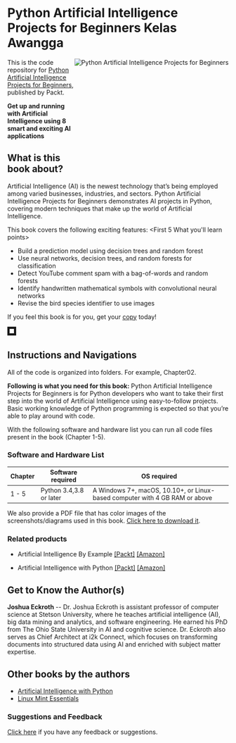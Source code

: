 # Python Artificial Intelligence Projects for Beginners Kelas Awangga

<a href="https://www.packtpub.com/big-data-and-business-intelligence/python-artificial-intelligence-projects-beginners#utm_source=github&utm_medium=repository&utm_campaign=9781789539462"><img src="https://travis-ci.com/awangga/Python-Artificial-Intelligence-Projects-for-Beginners.svg?branch=master" alt="Python Artificial Intelligence Projects for Beginners" height="256px" align="right"></a>

This is the code repository for [Python Artificial Intelligence Projects for Beginners](https://www.packtpub.com/big-data-and-business-intelligence/python-artificial-intelligence-projects-beginners#utm_source=github&utm_medium=repository&utm_campaign=9781789539462), published by Packt.

**Get up and running with Artificial Intelligence using 8 smart and exciting AI applications**

## What is this book about?
Artificial Intelligence (AI) is the newest technology that’s being employed among varied businesses, industries, and sectors. Python Artificial Intelligence Projects for Beginners demonstrates AI projects in Python, covering modern techniques that make up the world of Artificial Intelligence.

This book covers the following exciting features: <First 5 What you'll learn points>
* Build a prediction model using decision trees and random forest
* Use neural networks, decision trees, and random forests for classification
* Detect YouTube comment spam with a bag-of-words and random forests
* Identify handwritten mathematical symbols with convolutional neural networks
* Revise the bird species identifier to use images

If you feel this book is for you, get your [copy](https://www.amazon.com/dp/1789539463) today!

<a href="https://www.packtpub.com/?utm_source=github&utm_medium=banner&utm_campaign=GitHubBanner"><img src="https://raw.githubusercontent.com/PacktPublishing/GitHub/master/GitHub.png" 
alt="https://www.packtpub.com/" border="5" /></a>


## Instructions and Navigations
All of the code is organized into folders. For example, Chapter02.


**Following is what you need for this book:**
Python Artificial Intelligence Projects for Beginners is for Python developers who want to take their first step into the world of Artificial Intelligence using easy-to-follow projects. Basic working knowledge of Python programming is expected so that you’re able to play around with code.

With the following software and hardware list you can run all code files present in the book (Chapter 1-5).

### Software and Hardware List

| Chapter  | Software required                   | OS required                        |
| -------- | ------------------------------------| -----------------------------------|
| 1 - 5    | Python 3.4,3.8 or later             | A Windows 7+, macOS, 10.10+, or Linux-based computer with 4 GB RAM or above |

We also provide a PDF file that has color images of the screenshots/diagrams used in this book. [Click here to download it](https://www.packtpub.com/sites/default/files/downloads/PythonArtificialIntelligenceProjectsforBeginners_ColorImages.pdf).

### Related products
* Artificial Intelligence By Example [[Packt]](https://www.packtpub.com/big-data-and-business-intelligence/artificial-intelligence-example#utm_source=github&utm_medium=repository&utm_campaign=9781788990547) [[Amazon]](https://www.amazon.com/dp/1788990544)

* Artificial Intelligence with Python [[Packt]](https://www.packtpub.com/big-data-and-business-intelligence/artificial-intelligence-example#utm_source=github&utm_medium=repository&utm_campaign=9781786464392) [[Amazon]](https://www.amazon.com/dp/178646439X)

## Get to Know the Author(s)
**Joshua Eckroth** -- 
Dr. Joshua Eckroth is assistant professor of computer science at Stetson University, where he teaches artificial intelligence (AI), big data mining and analytics, and software engineering. He earned his PhD from The Ohio State University in AI and cognitive science. Dr. Eckroth also serves as Chief Architect at i2k Connect, which focuses on transforming documents into structured data using AI and enriched with subject matter expertise.



## Other books by the authors
* [Artificial Intelligence with Python](https://www.packtpub.com/big-data-and-business-intelligence/artificial-intelligence-example#utm_source=github&utm_medium=repository&utm_campaign=9781786464392)
* [Linux Mint Essentials](https://www.packtpub.com/application-development/opencv-example#utm_source=github&utm_medium=repository&utm_campaign=9781785280948)

### Suggestions and Feedback
[Click here](https://docs.google.com/forms/d/e/1FAIpQLSdy7dATC6QmEL81FIUuymZ0Wy9vH1jHkvpY57OiMeKGqib_Ow/viewform) if you have any feedback or suggestions.

